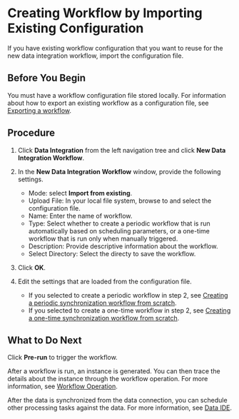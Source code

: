 # Creating Workflow by Importing Existing Configuration

If you have existing workflow configuration that you want to reuse for the new data integration workflow, import the configuration file.

## Before You Begin

You must have a workflow configuration file stored locally. For information about how to export an existing workflow as a configuration file, see [Exporting a workflow](../data_ide/operating_workflow#exporting-a-workflow).

## Procedure

1. Click **Data Integration** from the left navigation tree and click **New Data Integration Workflow**.

2. In the **New Data Integration Workflow** window, provide the following settings.

   - Mode: select **Import from existing**.
   - Upload File: In your local file system, browse to and select the configuration file.
   - Name: Enter the name of workflow.
   - Type: Select whether to create a periodic workflow that is run automatically based on scheduling parameters, or a one-time workflow that is run only when manually triggered.
   - Description: Provide descriptive information about the workflow.
   - Select Directory: Select the directy to save the workflow.

3. Click **OK**.

4. Edit the settings that are loaded from the configuration file.

   - If you selected to create a periodic workflow in step 2, see [Creating a periodic synchronization workflow from scratch](creating_scratch_periodic).
   - If you selected to create a one-time workflow in step 2, see [Creating a one-time synchronization workflow from scratch](creating_scratch_onetime).

## What to Do Next

Click **Pre-run** to trigger the workflow.

After a workflow is run, an instance is generated. You can then trace the details about the instance through the workflow operation. For more information, see [Workflow Operation](../task_monitor/index).

After the data is synchronized from the data connection, you can schedule other processing tasks against the data. For more information, see [Data IDE](../data_ide/dataide_overview).
